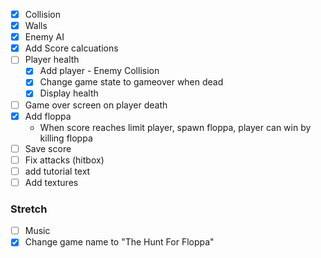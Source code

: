 - [X] Collision
- [x] Walls
- [x] Enemy AI
- [x] Add Score calcuations
- [ ] Player health
  - [x] Add player - Enemy Collision
  - [x] Change game state to gameover when dead
  - [x] Display health
- [ ] Game over screen on player death
- [x] Add floppa
  - When score reaches limit player, spawn floppa, player can win by killing floppa
- [ ] Save score
- [ ] Fix attacks (hitbox)
- [ ] add tutorial text
- [ ] Add textures
### Stretch
- [ ] Music
- [X] Change game name to "The Hunt For Floppa"